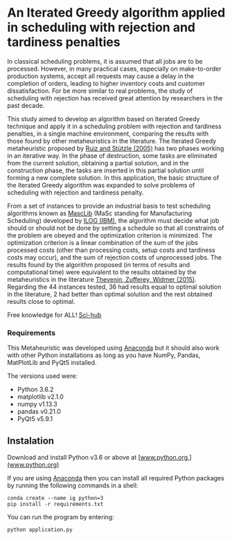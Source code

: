 # An Iterated Greedy algorithm applied in scheduling with rejection and tardiness penalties

In classical scheduling problems, it is assumed that all jobs are to be processed. However, in many practical cases, especially on make-to-order production systems, accept all requests may cause a delay in the completion of orders, leading to higher inventory costs and customer dissatisfaction. For be more similar to real problems, the study of scheduling with rejection has received great attention by researchers in the past decade. 

This study aimed to develop an algorithm based on Iterated Greedy technique and apply it in a scheduling problem with rejection and tardiness penalties, in a single machine environment, comparing the results with those found by other metaheuristics in the literature.
The Iterated Greedy metaheuristic proposed by [Ruiz and Stützle (2005)](http://www.sciencedirect.com/science/article/pii/S0377221706008277) has two phases working in an iterative way. In the phase of destruction, some tasks are eliminated from the current solution, obtaining a partial solution, and in the construction phase, the tasks are inserted in this partial solution until forming a new complete solution. In this application, the basic structure of the Iterated Greedy algorithm was expanded to solve problems of scheduling with rejection and tardiness penalty.

From a set of instances to provide an industrial basis to test scheduling algorithms known as [MascLib](https://www.researchgate.net/publication/281228499_Towards_an_industrial_Manufacturing_Scheduling_Problem_and_Test_Bed) (MaSc standing for Manufacturing Scheduling) developed by [ILOG (IBM)](https://www-01.ibm.com/software/info/ilog/), the algorithm must decide what job should or should not be done by setting a schedule so that all constraints of the problem are obeyed and the optimization criterion is minimized. The optimization criterion is a linear combination of the sum of the jobs processed costs (other than processing costs, setup costs and tardiness costs may occur), and the sum of rejection costs of unprocessed jobs. The results found by the algorithm proposed (in terms of results and computational time) were equivalent to the results obtained by the metaheuristics in the literature [Thevenin, Zufferey, Widmer (2015)](https://link.springer.com/article/10.1007/s10951-014-0395-8). Regarding the 44 instances tested, 36 had results equal to optimal solution in the literature, 2 had better than optimal solution and the rest obtained results close to optimal. 

Free knowledge for ALL!
[Sci-hub](http://sci-hub.cc/)


### Requirements

This Metaheuristic was developed using [Anaconda](https://www.continuum.io/downloads) but it should also work with other Python installations as long as you have NumPy, Pandas, MatPlotLib and PyQt5 installed.

The versions used were:

* Python 3.6.2
* matplotlib v2.1.0
* numpy v1.13.3
* pandas v0.21.0
* PyQt5 v5.9.1


## Instalation

Download and install Python v3.6 or above at [www.python.org.](www.python.org)

If you are using [Anaconda](https://www.anaconda.com/download/) then you can install all required Python packages by running the following commands in a shell:

    conda create --name ig python=3
    pip install -r requirements.txt
    
You can run the program by entering:

    python application.py